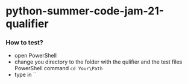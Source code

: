 # python-summer-code-jam-21-qualifier

### How to test?
+ open PowerShell
+ change you directory to the folder with the qulifier and the test files<br>PowerShell command `cd Your\Path`
+ type in ``
